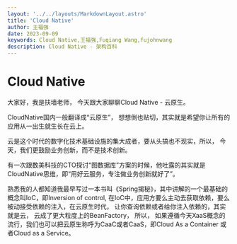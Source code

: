 ```yaml
---
layout: '../../layouts/MarkdownLayout.astro'
title: 'Cloud Native'
author: 王福强
date: 2023-09-09
keywords: Cloud Native,王福强,Fuqiang Wang,fujohnwang
description: Cloud Native - 架构百科
---
```


# Cloud Native


大家好，我是扶墙老师， 今天跟大家聊聊Cloud Native - 云原生。

CloudNative国内一般翻译成“云原生”， 想想倒也贴切，其实就是希望你让所有的应用从一出生就生长在云上。

云是这个时代的数字化技术基础设施的集大成者，要从头搞也不现实，所以， 今天，我们更鼓励业务创新，而不是技术创新。

有一次跟数美科技的CTO探讨“图数据库”方案的时候，他吐露的其实就是CloudNative思维，即“用好云服务，专注做业务创新就好了”。

熟悉我的人都知道我最早写过一本书叫《Spring揭秘》，其中讲解的一个最基础的概念叫IoC，即Inversion of control, 在IoC中，应用方要么主动去获取依赖，要么被动接受依赖的注入，在云原生时代， 让你查询依赖或者给你注入依赖的，其实就是云， 云成了更大粒度上的BeanFactory， 所以， 如果遵循今天XaaS概念的流行，我们也可以把云原生称呼为CaaC或者CaaS，即Cloud As a Container 或者Cloud as a Service。


